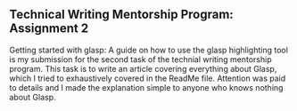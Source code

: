 ## Technical Writing Mentorship Program: Assignment 2

Getting started with glasp: A guide on how to use the glasp highlighting tool is my submission for the second task of the technial writing mentorship program.
This task is to write an article covering everything about Glasp, which I tried to exhaustively covered in the ReadMe file. Attention was paid to details and I made the explanation simple to anyone who knows nothing about Glasp.
